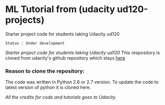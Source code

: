 # ML Tutorial from (udacity ud120-projects)
Starter project code for students taking Udacity ud120

`Status : Under development`

*Starter project code for students taking Udacity ud120*
This respository is cloned from udacity's github repository which stays [here]( https://github.com/udacity/ud120-projects.git)

### Reason to clone the repository:
The code was written in Python 2.6 or 2.7 version. To update the code to latest version of python it is cloned here.

**All the credits for code and tutorials goes to Udacity*.*
